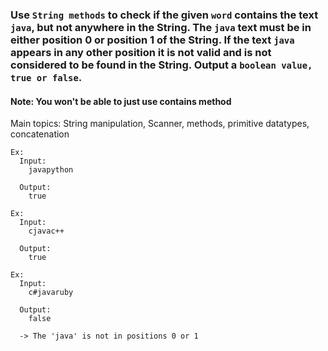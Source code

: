 ### Use `String methods` to check if the given `word` contains the text `java`, but not anywhere in the String. The `java` text must be in either position 0 or position 1 of the String. If the text `java` appears in any other position it is not valid and is not considered to be found in the String. Output a `boolean value, true or false`.

#### Note: You won't be able to just use contains method

Main topics: String manipulation, Scanner, methods, primitive datatypes, concatenation

```
Ex:
  Input:
    javapython

  Output:
    true
```

```
Ex:
  Input:
    cjavac++

  Output:
    true
```
```
Ex:
  Input:
    c#javaruby

  Output:
    false

  -> The 'java' is not in positions 0 or 1
```
